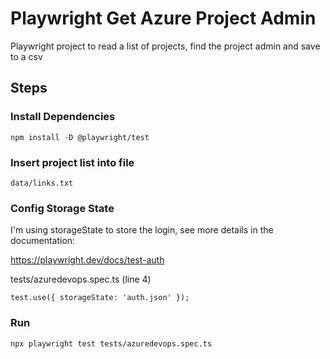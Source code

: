 # Playwright Get Azure Project Admin

Playwright project to read a list of projects, find the project admin and save to a csv

## Steps

### Install Dependencies

```
npm install -D @playwright/test
```

### Insert project list into file

```
data/links.txt
```

### Config Storage State

I'm using storageState to store the login, see more details in the documentation:

https://playwright.dev/docs/test-auth

tests/azuredevops.spec.ts (line 4)
```
test.use({ storageState: 'auth.json' });
```

### Run

```
npx playwright test tests/azuredevops.spec.ts
```
